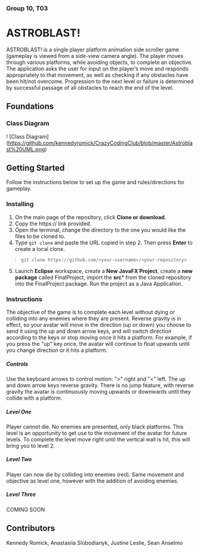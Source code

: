 ### Group 10, T03
# ASTROBLAST!
ASTROBLAST! is a single player platform animation side scroller game (gameplay is viewed from a side-view camera angle). The player moves through various platforms, while avoiding objects, to complete an objective. The application asks the user for input on the player’s move and responds appropriately to that movement, as well as checking if any obstacles have been hit/not overcome. Progression to the next level or failure is determined by successful passage of all obstacles to reach the end of the level.

## Foundations
### Class Diagram 
! [Class Diagram] (https://github.com/kennedyromick/CrazyCodingClub/blob/master/Astroblast%20UML.png)

## Getting Started
Follow the instructions below to set up the game and rules/directions for gameplay.

### Installing
1. On the main page of the repository, click **Clone or download**.
2. Copy the https:// link provided.
3. Open the terminal, change the directory to the one you would like the files to be cloned to. 
4. Type `git clone` and paste the URL copied in step 2. Then press **Enter** to create a local clone.
  > `git clone https://github.com/<your-username>/<your-repository>`
5. Launch **Eclipse** workspace, create a **New JavaFX Project**, create a **new package** called FinalProject, import the **src*** from the cloned repository into the FinalProject package. Run the project as a Java Application.

### Instructions
The objective of the game is to complete each level without dying or colliding into any enemies where they are present. Reverse gravity is in effect, so your avatar will move in the direction (up or down) you choose to send it using the up and down arrow keys, and will switch direction according to the keys or stop moving once it hits a platform. For example, if you press the "up" key once, the avatar will continue to float upwards until you change direction or it hits a platform.
##### Controls
Use the keyboard arrows to control motion: ">" right and "<" left. The up and down arrow keys reverse gravity. There is no jump feature, with reverse gravity the avatar is continuously moving upwards or downwards until they collide with a platform.
##### Level One
Player cannot die. No enemies are presented, only black platforms. This level is an opportunity to get use to the movement of the avatar for future levels. To complete the level move right until the vertical wall is hit, this will bring you to level 2.
##### Level Two
Player can now die by colliding into enemies (red). Same movement and objective as level one, however with the addition of avoiding enemies.
##### Level Three
COMING SOON

## Contributors
Kennedy Romick,
Anastasiia Slobodianyk,
Justine Leslie,
Sean Anselmo
